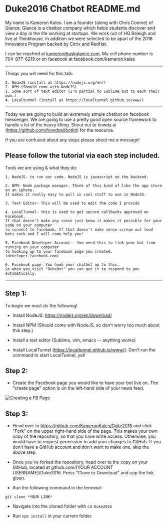 # Duke2016 Chatbot README.md

My name is Kameron Kales. I am a founder (along with Chris Comrie) of Glance. 
Glance is a chatbot company which helps students discover and view a day in the life working at startups. 
We work out of HQ Raleigh and live at Thinkhouse. 
In addition we were selected to be apart of the 2016 Innovators Program backed by Citrix and RedHat. 

I can be reached at kameron@askglance.com. My cell phone number is 704-877-6219 or on facebook at 
facebook.com/kameron.kales

------------------------------------------------------------------------------------------------------------------------
Things you will need for this talk:

	1. NodeJS (install at https://nodejs.org/en/)
	2. NPM (Should come with NodeJS)
	3. Some sort of text editor (I'm partial to Sublime but to each their own.)
	4. Localtunnel (install at https://localtunnel.github.io/www/)

-----------------------------------------------------------------------------------------------------------------------

Today we are going to build an extremely simple chatbot on facebook messenger. We are going to use a pretty good open source framework to handle a lot of the heavy lifting. Shout out to howdy.ai (https://github.com/howdyai/botkit) for the resource.

If you are confused about any steps please shoot me a message!

Please follow the tutorial via each step included.
-----------------------------------------------------------------------------------------------------------------------

Tools we are using & what they do:
	
	1. NodeJS- to run our code. NodeJS is javascript on the backend. 

	2. NPM- Node package manager. Think of this kind of like the app store on an iphone. 
	It makes it really easy to pull in cool stuff to use in NodeJS.

	3. Text Editor- This will be used to edit the code I provide 

	4. LocalTunnel- this is used to get secure callbacks approved on Facebook. 
	If that doesn't make any sense just know it makes it possible for your code on your computer 
	to connect to facebook. If that doesn't make sense scream out loud bots suck and I will come help you!

	5. Facebook Developer Account - You need this to link your bot from running on your computer
	to hooking up to your facebook page you created. (developer.facebook.com)

	6. Facebook page- You hook your chatbot up to this. 
	So when you visit "DukeBot" you can get it to respond to you automatically.

	

-----------------------------------------------------------------------------------------------------------------------

## Step 1:
To begin we must do the following!

* Install NodeJS: https://nodejs.org/en/download/

* Install NPM (Should come with NodeJS, so don't worry too much about this step.)

* Install a text editor (Sublime, vim, emacs -- anything works)

* Install LocalTunnel (https://localtunnel.github.io/www/). Don't run the command to start LocalTunnel, yet!

## Step 2:
* Create the Facebook page you would like to have your bot live on. 
The "create page" option is on the left-hand side of your news feed.

![Creating a FB Page](https://cloud.githubusercontent.com/assets/4122993/20243189/29a01c5e-a91b-11e6-9aad-a047b12a5992.png)

## Step 3:
* Head over to https://github.com/KameronKales/Duke2016 and click "Fork" on the upper right-hand side of the page. This makes your own copy of the repository, so that you have write access. Otherwise, you would have to request permission to add your changes to GitHub. 
If you don't have a GitHub account and don't want to make one, skip the above step.

* Once you've forked the repository, head over to the copy on your GitHub, located at github.com/[YOUR ACCOUNT USERNAME]/Duke2016. Press "Clone or Download" and cop the link given.

* Run the following command in the terminal:
```
git clone *YOUR LINK*
```

* Navigate into the cloned folder with ```cd Duke2016```

* Run ```npm install``` in your current folder.
